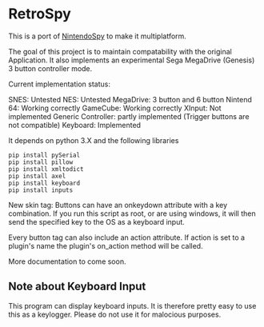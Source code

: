 # RetroSpy

This is a port of [NintendoSpy](https://github.com/jaburns/NintendoSpy) to make it multiplatform.

The goal of this project is to maintain compatability with the original Application.
It also implements an experimental Sega MegaDrive (Genesis) 3 button controller mode.

Current implementation status:

   SNES: Untested
   NES: Untested
   MegaDrive: 3 button and 6 button
   Nintend 64: Working correctly
   GameCube: Working correctly
   XInput: Not implemented
   Generic Controller: partly implemented (Trigger buttons are not compatible)
   Keyboard: Implemented


It depends on python 3.X and the following libraries

    pip install pySerial
    pip install pillow
    pip install xmltodict
    pip install axel
    pip install keyboard
    pip install inputs

New skin tag:
Buttons can have an onkeydown attribute with a key combination.
If you run this script as root, or are using windows, it will then send the specified key to the OS as a keyboard input.

Every button tag can also include an action attribute. If action is set to a plugin's name the plugin's on_action method will be called.

More documentation to come soon.

## Note about Keyboard Input

This program can display keyboard inputs. It is therefore pretty easy to use this as a keylogger.
Please do not use it for malocious purposes.
